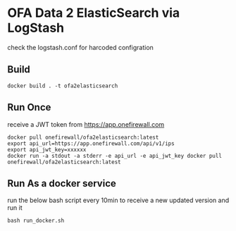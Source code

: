 # OFA Data 2 ElasticSearch via LogStash
check the logstash.conf for harcoded configration

## Build
```
docker build . -t ofa2elasticsearch
```

## Run Once
receive a JWT token from https://app.onefirewall.com
```
docker pull onefirewall/ofa2elasticsearch:latest
export api_url=https://app.onefirewall.com/api/v1/ips 
export api_jwt_key=xxxxxx
docker run -a stdout -a stderr -e api_url -e api_jwt_key docker pull onefirewall/ofa2elasticsearch:latest
```
## Run As a docker service
run the below bash script every 10min to receive a new updated version and run it
```
bash run_docker.sh
```
